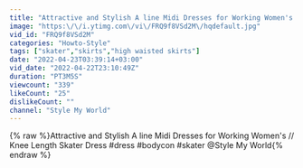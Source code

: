 ```yaml
---
title: "Attractive and Stylish A line Midi Dresses for Working Women's \/\/ Knee Length Skater Dress"
image: "https:\/\/i.ytimg.com\/vi\/FRQ9f8VSd2M\/hqdefault.jpg"
vid_id: "FRQ9f8VSd2M"
categories: "Howto-Style"
tags: ["skater","skirts","high waisted skirts"]
date: "2022-04-23T03:39:14+03:00"
vid_date: "2022-04-22T23:10:49Z"
duration: "PT3M5S"
viewcount: "339"
likeCount: "25"
dislikeCount: ""
channel: "Style My World"
---
```

{% raw %}Attractive and Stylish A line Midi Dresses for Working Women's // Knee Length Skater Dress #dress #bodycon #skater @Style My World{% endraw %}
